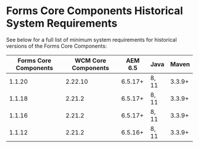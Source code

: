 # Forms Core Components Historical System Requirements

See below for a full list of minimum system requirements for historical versions of the Forms Core Components:

| Forms Core Components | WCM Core Components | AEM 6.5 | Java  | Maven  |  
|-----------------------|---------------------|---------| ----- | ------ |
| 1.1.20                | 2.22.10             | 6.5.17+ | 8, 11 | 3.3.9+
| 1.1.18                | 2.21.2              | 6.5.17+ | 8, 11 | 3.3.9+
| 1.1.16                | 2.21.2              | 6.5.17+ | 8, 11 | 3.3.9+
| 1.1.12                | 2.21.2              | 6.5.16+ | 8, 11 | 3.3.9+ |
 


